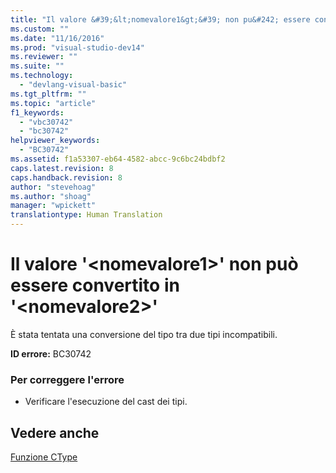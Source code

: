 ```yaml
---
title: "Il valore &#39;&lt;nomevalore1&gt;&#39; non pu&#242; essere convertito in &#39;&lt;nomevalore2&gt;&#39; | Microsoft Docs"
ms.custom: ""
ms.date: "11/16/2016"
ms.prod: "visual-studio-dev14"
ms.reviewer: ""
ms.suite: ""
ms.technology: 
  - "devlang-visual-basic"
ms.tgt_pltfrm: ""
ms.topic: "article"
f1_keywords: 
  - "vbc30742"
  - "bc30742"
helpviewer_keywords: 
  - "BC30742"
ms.assetid: f1a53307-eb64-4582-abcc-9c6bc24bdbf2
caps.latest.revision: 8
caps.handback.revision: 8
author: "stevehoag"
ms.author: "shoag"
manager: "wpickett"
translationtype: Human Translation
---
```

# Il valore &#39;&lt;nomevalore1&gt;&#39; non pu&#242; essere convertito in &#39;&lt;nomevalore2&gt;&#39;
È stata tentata una conversione del tipo tra due tipi incompatibili.  
  
 **ID errore:** BC30742  
  
### Per correggere l'errore  
  
-   Verificare l'esecuzione del cast dei tipi.  
  
## Vedere anche  
 [Funzione CType](../../visual-basic/language-reference/functions/ctype-function.md)